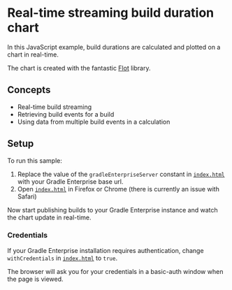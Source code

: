 # Real-time streaming build duration chart

In this JavaScript example, build durations are calculated and plotted on a chart in real-time.

The chart is created with the fantastic [Flot](http://www.flotcharts.org/) library.

## Concepts

- Real-time build streaming
- Retrieving build events for a build
- Using data from multiple build events in a calculation

## Setup

To run this sample:

1. Replace the value of the `gradleEnterpriseServer` constant in [`index.html`](index.html#L19) with your Gradle Enterprise base url.
1. Open [`index.html`](index.html) in Firefox or Chrome (there is currently an issue with Safari)

Now start publishing builds to your Gradle Enterprise instance and watch the chart update in real-time.

### Credentials

If your Gradle Enterprise installation requires authentication, change `withCredentials` in [`index.html`](index.html#L20) to `true`.

The browser will ask you for your credentials in a basic-auth window when the page is viewed.
